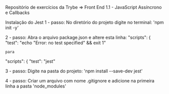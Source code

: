 Repositório de exercícios da Trybe => Front End 1.1 - JavaScript Assíncrono e Callbacks

Instalação do Jest
1 - passo:
No diretório do projeto digite no terminal: 'npm init -y'

2 - passo:
Abra o arquivo package.json e altere esta linha:
  "scripts": {
    "test": "echo \"Error: no test specified\" && exit 1"

    para 

  "scripts": {
    "test": "jest"

3 - passo:
Digite na pasta do projeto: 'npm install --save-dev jest'

4 - passo:
Criar um arquivo com nome .gitignore e adicione na primeira linha a pasta 'node_modules'

<!--  _______________ _____  ________ _______ 
      __  ___/___    |__  / / /___  / __  __ \
      _____ \ __  /| |_  / / / __  /  _  / / /
      ____/ / _  ___ |/ /_/ /  _  /___/ /_/ / 
      /____/  /_/  |_|\____/   /_____/\____/   -->
      